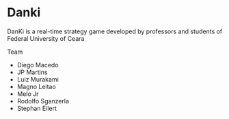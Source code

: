 Danki
=====

DanKi is a real-time strategy game developed by professors and students of Federal University of Ceara


Team

- Diego Macedo
- JP Martins
- Luiz Murakami
- Magno Leitao
- Melo Jr
- Rodolfo Sganzerla
- Stephan Eilert
